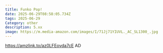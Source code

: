 ```yaml
---
title: Funko Pop!
date: 2025-06-29T08:58:05.734Z
tags: 2025-06-29
Category: other
description: 5.xx
image: https://m.media-amazon.com/images/I/71Jj71YIUVL._AC_SL1300_.jpg
---
```

https://amzlink.to/az0LFEovda7cE
AD